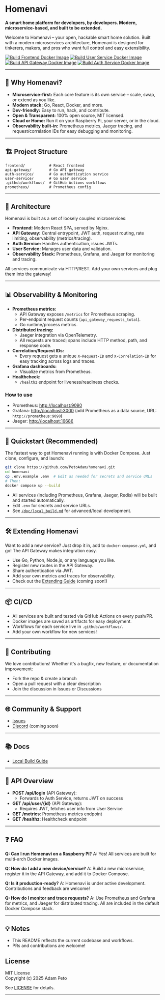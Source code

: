 # Homenavi

**A smart home platform for developers, by developers. Modern, microservice-based, and built to be extended.**

Welcome to Homenavi – your open, hackable smart home solution. Built with a modern microservices architecture, Homenavi is designed for tinkerers, makers, and pros who want full control and easy extensibility.

[![Build Frontend Docker Image](https://github.com/PetoAdam/homenavi/actions/workflows/frontend_docker_build.yaml/badge.svg)](https://github.com/PetoAdam/homenavi/actions/workflows/frontend_docker_build.yaml) [![Build User Service Docker Image](https://github.com/PetoAdam/homenavi/actions/workflows/user_service_docker_build.yaml/badge.svg)](https://github.com/PetoAdam/homenavi/actions/workflows/user_service_docker_build.yaml) [![Build API Gateway Docker Image](https://github.com/PetoAdam/homenavi/actions/workflows/api_gateway_docker_build.yaml/badge.svg)](https://github.com/PetoAdam/homenavi/actions/workflows/api_gateway_docker_build.yaml) [![Build Auth Service Docker Image](https://github.com/PetoAdam/homenavi/actions/workflows/auth_service_docker_build.yaml/badge.svg)](https://github.com/PetoAdam/homenavi/actions/workflows/auth_service_docker_build.yaml)

---

## 🚀 Why Homenavi?
- **Microservice-first:** Each core feature is its own service – scale, swap, or extend as you like.
- **Modern stack:** Go, React, Docker, and more.
- **Dev-friendly:** Easy to run, hack, and contribute.
- **Open & Transparent:** 100% open source, MIT licensed.
- **Cloud or Home:** Run it on your Raspberry Pi, your server, or in the cloud.
- **Observability built-in:** Prometheus metrics, Jaeger tracing, and request/correlation IDs for easy debugging and monitoring.

---

## 🏗️ Project Structure

```
frontend/           # React frontend
api-gateway/        # Go API gateway
auth-service/       # Go authentication service
user-service/       # Go user service
.github/workflows/  # GitHub Actions workflows
prometheus/         # Prometheus config
```

---

## 🧩 Architecture

Homenavi is built as a set of loosely coupled microservices:
- **Frontend:** Modern React SPA, served by Nginx.
- **API Gateway:** Central entrypoint, JWT auth, request routing, rate limiting, observability (metrics/tracing).
- **Auth Service:** Handles authentication, issues JWTs.
- **User Service:** Manages user data and validation.
- **Observability Stack:** Prometheus, Grafana, and Jaeger for monitoring and tracing.

All services communicate via HTTP/REST. Add your own services and plug them into the gateway!

---

## 📊 Observability & Monitoring

- **Prometheus metrics:**
  - API Gateway exposes `/metrics` for Prometheus scraping.
  - Per-endpoint request counts (`api_gateway_requests_total`).
  - Go runtime/process metrics.
- **Distributed tracing:**
  - Jaeger integration via OpenTelemetry.
  - All requests are traced; spans include HTTP method, path, and response code.
- **Correlation/Request IDs:**
  - Every request gets a unique `X-Request-ID` and `X-Correlation-ID` for easy tracking across logs and traces.
- **Grafana dashboards:**
  - Visualize metrics from Prometheus.
- **Healthcheck:**
  - `/healthz` endpoint for liveness/readiness checks.

### How to use
- Prometheus: [http://localhost:9090](http://localhost:9090)
- Grafana: [http://localhost:3000](http://localhost:3000) (add Prometheus as a data source, URL: `http://prometheus:9090`)
- Jaeger: [http://localhost:16686](http://localhost:16686)

---

## 🐳 Quickstart (Recommended)

The fastest way to get Homenavi running is with Docker Compose. Just clone, configure, and launch:

```sh
git clone https://github.com/PetoAdam/homenavi.git
cd homenavi
cp .env.example .env  # Edit as needed for secrets and service URLs
# Then:
docker compose up --build
```

- All services (including Prometheus, Grafana, Jaeger, Redis) will be built and started automatically.
- Edit `.env` for secrets and service URLs.
- See [`/doc/local_build.md`](doc/local_build.md) for advanced/local development.

---

## 🛠️ Extending Homenavi

Want to add a new service? Just drop it in, add to `docker-compose.yml`, and go! The API Gateway makes integration easy.

- Use Go, Python, Node.js, or any language you like.
- Register new routes in the API Gateway.
- Share authentication via JWT.
- Add your own metrics and traces for observability.
- Check out the [Extending Guide](doc/extending.md) (coming soon!)

---

## 📦 CI/CD

- All services are built and tested via GitHub Actions on every push/PR.
- Docker images are saved as artifacts for easy deployment.
- Workflows for each service live in `.github/workflows/`.
- Add your own workflow for new services!

---

## 🤝 Contributing

We love contributions! Whether it's a bugfix, new feature, or documentation improvement:
- Fork the repo & create a branch
- Open a pull request with a clear description
- Join the discussion in Issues or Discussions

---

## 🌐 Community & Support

- [Issues](https://github.com/PetoAdam/homenavi/issues)
- [Discord](https://discord.gg/your-invite) (coming soon)

---

## 📚 Docs
- [Local Build Guide](doc/local_build.md)

---

## 🔌 API Overview

- **POST /api/login** (API Gateway):
  - Forwards to Auth Service, returns JWT on success
- **GET /api/user/{id}** (API Gateway):
  - Requires JWT, fetches user info from User Service
- **GET /metrics**: Prometheus metrics endpoint
- **GET /healthz**: Healthcheck endpoint

---

## ❓ FAQ

**Q: Can I run Homenavi on a Raspberry Pi?**
A: Yes! All services are built for multi-arch Docker images.

**Q: How do I add a new device/service?**
A: Build a new microservice, register it in the API Gateway, and add it to Docker Compose.

**Q: Is it production-ready?**
A: Homenavi is under active development. Contributions and feedback are welcome!

**Q: How do I monitor and trace requests?**
A: Use Prometheus and Grafana for metrics, and Jaeger for distributed tracing. All are included in the default Docker Compose stack.

---

## 💡 Notes
- This README reflects the current codebase and workflows.
- PRs and contributions are welcome!

## License

MIT License  
Copyright (c) 2025 Adam Peto

See [LICENSE](LICENSE) for details.

---
